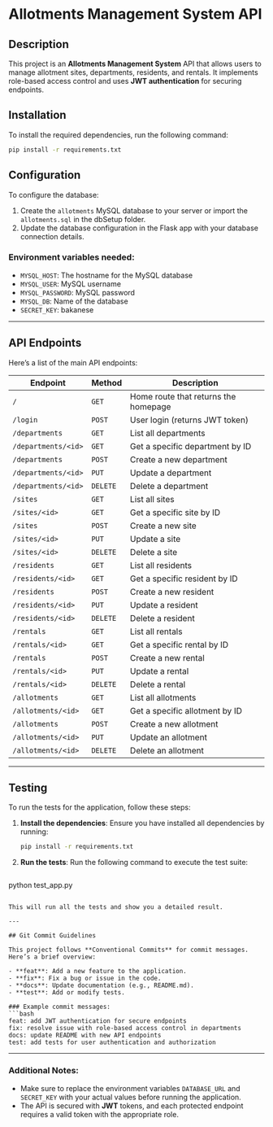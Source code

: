 


# Allotments Management System API

## Description
This project is an **Allotments Management System** API that allows users to manage allotment sites, departments, residents, and rentals. It implements role-based access control and uses **JWT authentication** for securing endpoints.

## Installation
To install the required dependencies, run the following command:
```bash
pip install -r requirements.txt
```

## Configuration
To configure the database:

1. Create the `allotments` MySQL database to your server or import the `allotments.sql` in the dbSetup folder.
2. Update the database configuration in the Flask app with your database connection details.

### Environment variables needed:
- `MYSQL_HOST`: The hostname for the MySQL database
- `MYSQL_USER`: MySQL username 
- `MYSQL_PASSWORD`: MySQL password
- `MYSQL_DB`: Name of the database
- `SECRET_KEY`: bakanese
---

## API Endpoints

Here’s a list of the main API endpoints:

| Endpoint             | Method   | Description                           |
|----------------------|----------|---------------------------------------|
| `/`                  | `GET`    | Home route that returns the homepage  |
| `/login`             | `POST`   | User login (returns JWT token)        |
| `/departments`       | `GET`    | List all departments                  |
| `/departments/<id>`  | `GET`    | Get a specific department by ID       |
| `/departments`       | `POST`   | Create a new department               |
| `/departments/<id>`  | `PUT`    | Update a department                   |
| `/departments/<id>`  | `DELETE` | Delete a department                   |
| `/sites`             | `GET`    | List all sites                        |
| `/sites/<id>`        | `GET`    | Get a specific site by ID             |
| `/sites`             | `POST`   | Create a new site                     |
| `/sites/<id>`        | `PUT`    | Update a site                         |
| `/sites/<id>`        | `DELETE` | Delete a site                         |
| `/residents`         | `GET`    | List all residents                    |
| `/residents/<id>`    | `GET`    | Get a specific resident by ID         |
| `/residents`         | `POST`   | Create a new resident                 |
| `/residents/<id>`    | `PUT`    | Update a resident                     |
| `/residents/<id>`    | `DELETE` | Delete a resident                     |
| `/rentals`           | `GET`    | List all rentals                      |
| `/rentals/<id>`      | `GET`    | Get a specific rental by ID           |
| `/rentals`           | `POST`   | Create a new rental                   |
| `/rentals/<id>`      | `PUT`    | Update a rental                       |
| `/rentals/<id>`      | `DELETE` | Delete a rental                       |
| `/allotments`        | `GET`    | List all allotments                   |
| `/allotments/<id>`   | `GET`    | Get a specific allotment by ID        |
| `/allotments`        | `POST`   | Create a new allotment                |
| `/allotments/<id>`   | `PUT`    | Update an allotment                   |
| `/allotments/<id>`   | `DELETE` | Delete an allotment                   |

---

## Testing

To run the tests for the application, follow these steps:

1. **Install the dependencies**:
   Ensure you have installed all dependencies by running:
   ```bash
   pip install -r requirements.txt
   ```

2. **Run the tests**:
   Run the following command to execute the test suite:
   ```bash
   
  python test_app.py
   ```

   This will run all the tests and show you a detailed result.

---

## Git Commit Guidelines

This project follows **Conventional Commits** for commit messages. Here’s a brief overview:

- **feat**: Add a new feature to the application.
- **fix**: Fix a bug or issue in the code.
- **docs**: Update documentation (e.g., README.md).
- **test**: Add or modify tests.

### Example commit messages:
```bash
feat: add JWT authentication for secure endpoints
fix: resolve issue with role-based access control in departments
docs: update README with new API endpoints
test: add tests for user authentication and authorization
```

---

### Additional Notes:
- Make sure to replace the environment variables `DATABASE_URL` and `SECRET_KEY` with your actual values before running the application.
- The API is secured with **JWT** tokens, and each protected endpoint requires a valid token with the appropriate role.


